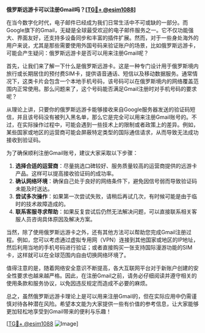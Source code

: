 **俄罗斯远游卡可以注册Gmail吗？[[TG💪+ @esim1088](https://t.me/s/esim1088)]**

在当今数字化时代，电子邮件已经成为我们日常生活中不可或缺的一部分。而Google旗下的Gmail，无疑是全球最受欢迎的电子邮件服务之一。它不仅功能强大、界面友好，还支持多设备同步和丰富的插件扩展。然而，对于一些身处海外的用户来说，尤其是那些需要使用外国号码来验证账户的场景，比如俄罗斯远游卡，可能会产生疑问：俄罗斯远游卡是否可以用来注册Gmail呢？

首先，让我们来了解一下什么是俄罗斯远游卡。这是一种专门设计用于俄罗斯境内旅行或长期居住的预付费SIM卡，提供语音通话、短信以及移动数据服务。通常情况下，这类卡片会包含一个本地手机号码，该号码可以在俄罗斯境内的网络覆盖范围内正常使用。那么问题来了，这个号码能否满足Gmail注册时对手机号码的要求呢？

从理论上讲，只要你的俄罗斯远游卡能够接收来自Google服务器发送的验证码短信，并且该号码没有被列入黑名单，那么它是完全可以用来注册Gmail账号的。不过，在实际操作过程中，可能会遇到一些技术上的限制或者政策上的差异。例如，某些国家或地区的运营商可能会屏蔽特定类型的国际通信请求，从而导致无法成功接收到验证码。

为了确保顺利注册Gmail账号，建议大家采取以下步骤：

1. **选择合适的运营商**：尽量挑选口碑较好、服务质量较高的运营商提供的远游卡产品。这样可以提高接收验证码的成功率。
2. **确认网络环境**：确保自己处于良好的网络条件下，避免因信号弱而导致验证码未能及时送达。
3. **尝试多次操作**：如果第一次尝试失败，请稍后再试几次，有时候可能是由于临时的技术故障造成的。
4. **联系客服寻求帮助**：如果反复尝试后仍然无法解决问题，可以直接联系相关客服人员咨询具体原因及解决方案。

当然，除了使用俄罗斯远游卡之外，还有其他方法可以帮助您完成Gmail注册过程。例如，您可以考虑通过虚拟专用网（VPN）连接到其他国家或地区的IP地址，然后利用当地的手机号码进行验证；或者直接购买一张支持国际漫游功能的SIM卡，这样就可以在全球范围内自由切换网络环境了。

值得注意的是，随着网络安全意识不断提高，各大互联网平台对于新账户创建的安全性要求也越来越严格。因此，在注册Gmail之前，请务必仔细阅读并遵守相关的使用条款和服务协议，以免因违反规定而造成不必要的麻烦。

总之，虽然俄罗斯远游卡理论上是可以用来注册Gmail的，但在实际应用中仍需谨慎对待各种潜在风险。希望本文能为大家提供一些有价值的参考信息，让大家能够更加轻松地享受到Gmail带来的便利与乐趣！

[[TG💪+ @esim1088](https://t.me/s/esim1088) ![Image](https://i.postimg.cc/4NQfJmqS/Snipaste-2025-05-13-00-14-12.png)]
